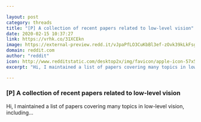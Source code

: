 ```yaml
---

layout: post
category: threads
title: "[P] A collection of recent papers related to low-level vision"
date: 2020-02-15 10:37:27
link: https://vrhk.co/31XCEkn
image: https://external-preview.redd.it/vJpaPfLO3CuKbBl3ef-zOvk39kLkFsggU8pauC1qBHU.jpg?width=400&height=209.42408377&auto=webp&s=f86eee1311b42821774fbf95506ed6fe99b1e1bd
domain: reddit.com
author: "reddit"
icon: http://www.redditstatic.com/desktop2x/img/favicon/apple-icon-57x57.png
excerpt: "Hi, I maintained a list of papers covering many topics in low-level vision, including..."

---
```


### [P] A collection of recent papers related to low-level vision

Hi, I maintained a list of papers covering many topics in low-level vision, including...